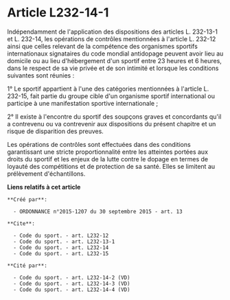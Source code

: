 # Article L232-14-1

Indépendamment de l'application des dispositions des articles L. 232-13-1 et L. 232-14, les opérations de contrôles
mentionnées à l'article L. 232-12 ainsi que celles relevant de la compétence des organismes sportifs internationaux
signataires du code mondial antidopage peuvent avoir lieu au domicile ou au lieu d'hébergement d'un sportif entre 23 heures
et 6 heures, dans le respect de sa vie privée et de son intimité et lorsque les conditions suivantes sont réunies : 

1° Le sportif appartient à l'une des catégories mentionnées à l'article L. 232-15, fait partie du groupe cible d'un organisme
sportif international ou participe à une manifestation sportive internationale ; 

2° Il existe à l'encontre du sportif des soupçons graves et concordants qu'il a contrevenu ou va contrevenir aux dispositions
du présent chapitre et un risque de disparition des preuves. 

Les opérations de contrôles sont effectuées dans des conditions garantissant une stricte proportionnalité entre les atteintes
portées aux droits du sportif et les enjeux de la lutte contre le dopage en termes de loyauté des compétitions et de
protection de sa santé. Elles se limitent au prélèvement d'échantillons.

**Liens relatifs à cet article**

	**Créé par**:

	  - ORDONNANCE n°2015-1207 du 30 septembre 2015 - art. 13

	**Cite**:

	  - Code du sport. - art. L232-12
	  - Code du sport. - art. L232-13-1
	  - Code du sport. - art. L232-14
	  - Code du sport. - art. L232-15

	**Cité par**:

	  - Code du sport. - art. L232-14-2 (VD)
	  - Code du sport. - art. L232-14-3 (VD)
	  - Code du sport. - art. L232-14-4 (VD)
